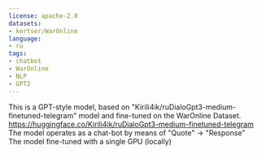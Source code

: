 ```yaml
---
license: apache-2.0
datasets:
- kertser/WarOnline
language:
- ru
tags:
- chatbot
- WarOnline
- NLP
- GPT2
---
```

This is a GPT-style model, based on "Kirili4ik/ruDialoGpt3-medium-finetuned-telegram" model and fine-tuned on the WarOnline Dataset.<br>
https://huggingface.co/Kirili4ik/ruDialoGpt3-medium-finetuned-telegram<br>
The model operates as a chat-bot by means of "Quote" -> "Response"<br>
The model fine-tuned with a single GPU (locally)